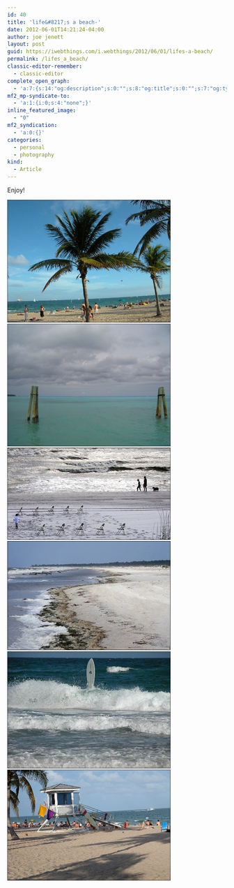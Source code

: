 ```yaml
---
id: 40
title: 'life&#8217;s a beach-'
date: 2012-06-01T14:21:24-04:00
author: joe jenett
layout: post
guid: https://iwebthings.com/i.webthings/2012/06/01/lifes-a-beach/
permalink: /lifes_a_beach/
classic-editor-remember:
  - classic-editor
complete_open_graph:
  - 'a:7:{s:14:"og:description";s:0:"";s:8:"og:title";s:0:"";s:7:"og:type";s:0:"";s:12:"twitter:card";s:7:"summary";s:15:"twitter:creator";s:0:"";s:19:"twitter:description";s:0:"";s:8:"og:image";s:0:"";}'
mf2_mp-syndicate-to:
  - 'a:1:{i:0;s:4:"none";}'
inline_featured_image:
  - "0"
mf2_syndication:
  - 'a:0:{}'
categories:
  - personal
  - photography
kind:
  - Article
---
```

Enjoy!

<img style="border: none;" src="/images/lifes_a_beach_1.jpg" alt="life's a beach (1)" /> 

<img style="border: none;" src="/images/lifes_a_beach_2.jpg" alt="life's a beach (2)" /> 

<img style="border: none;" src="/images/lifes_a_beach_3.jpg" alt="life's a beach (3)" /> 

<img style="border: none;" src="/images/lifes_a_beach_4.jpg" alt="life's a beach (4)" /> 

<img style="border: none;" src="/images/lifes_a_beach_5.jpg" alt="life's a beach (5)" /> 

<img style="border: none;" src="/images/lifes_a_beach_6.jpg" alt="life's a beach (6)" />